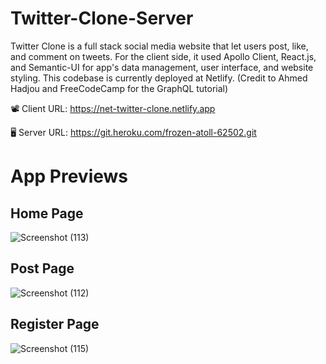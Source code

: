 # Twitter-Clone-Server
Twitter Clone is a full stack social media website that let users post, like, and comment on tweets. For the client side, it used Apollo Client, React.js, and Semantic-UI for app's data management, user interface, and website styling. This codebase is currently deployed at Netlify. (Credit to Ahmed Hadjou and FreeCodeCamp for the GraphQL tutorial)

:film_projector: Client URL: https://net-twitter-clone.netlify.app

:desktop_computer: Server URL: https://git.heroku.com/frozen-atoll-62502.git


# App Previews
## Home Page
![Screenshot (113)](https://user-images.githubusercontent.com/71740368/139223295-ca0ad484-694b-4d4a-b9bd-a8cb2a017ef1.png)

## Post Page
![Screenshot (112)](https://user-images.githubusercontent.com/71740368/139223435-2adace7f-2459-48ee-be01-c81230720a46.png)

## Register Page
![Screenshot (115)](https://user-images.githubusercontent.com/71740368/139223996-b8d86734-1bf3-4cd0-a4ea-10e2b57669f4.png)
